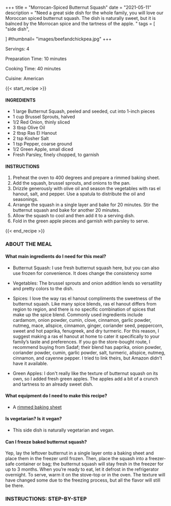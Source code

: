 +++
title = "Morrocan-Spiced Butternut Squash"
date = "2021-05-11"
description = "Need a great side dish for the whole family, you will love our Moroccan spiced butternut squash. The dish is naturally sweet, but it is balnced by the Morrocan spice and the tartness of the apple. "
tags = [
    "side dish",
 
]
#thumbnail= "images/beefandchickpea.jpg"
+++

Servings: 4 <!--more-->

Preparation Time: 10 minutes 

Cooking Time: 40 minutes 

Cuisine: American

{{< start_recipe >}}

#### INGREDIENTS 

* 1 large Butternut Squash, peeled and seeded, cut into 1-inch pieces
* 1 cup Brussel Sprouts, halved
* 1/2 Red Onion, thinly sliced 
* 3 tbsp Olive Oil 
* 2 tbsp Ras El Hanout 
* 2 tsp Kosher Salt 
* 1 tsp Pepper, coarse ground 
* 1/2 Green Apple, small diced  
* Fresh Parsley, finely chopped, to garnish 
  
#### INSTRUCTIONS

1. Preheat the oven to 400 degrees and prepare a rimmed baking sheet. 
2. Add the squash, brussel sprouts, and onions to the pan. 
3. Drizzle generously with olive oil and season the vegetables with ras el hanout, salt, and pepper. Use a spatula to distribute the oil and seasonings. 
4. Arrange the squash in a single layer and bake for 20 minutes. Stir the butternut squash and bake for another 20 minutes. 
5. Allow the squash to cool and then add it to a serving dish. 
6. Fold in the green apple pieces and garnish with parsley to serve.

{{< end_recipe >}}

### ABOUT THE MEAL

#### What main ingredients do I need for this meal?

* Butternut Squash: I use fresh butternut squash here, but you can also use frozen for convenience. It does change the consistency some  

* Vegetables: The brussel sprouts and onion addition lends so versatility and pretty colors to the dish. 

* Spices: I love the way ras el hanout compliments the sweetness of the butternut squash. Like many spice blends, ras el hanout differs from region to region, and there is no specific combination of spices that make up the spice blend. Commonly used ingredients include cardamom, onion powder, cumin, clove, cinnamon, garlic powder, nutmeg, mace, allspice, cinnamon, ginger, coriander seed, peppercorn, sweet and hot paprika, fenugreek, and dry turmeric. For this reason, I suggest making a ras el hanout at home to cater it specifically to your family’s taste and preferences. If you go the store-bought route, I recommend buying from Sadaf; their blend has paprika, onion powder, coriander powder, cumin, garlic powder, salt, turmeric, allspice, nutmeg, cinnamon, and cayenne pepper. I tried to link theirs, but Amazon didn't have it available. 

* Green Apples: I don't really like the texture of butternut squash on its own, so I added fresh green apples. The apples add a bit of a crunch and tartness to an already sweet dish. 

#### What equipment do I need to make this recipe?

* A [rimmed baking sheet](https://amzn.to/3uG5Mdg) 

#### Is vegetarian? Is it vegan?

* This side dish is naturally vegetarian and vegan. 

#### Can I freeze baked butternut squash?

Yep, lay the leftover butternut in a single layer onto a baking sheet and place them in the freezer until frozen. Then, place the squash into a freezer-safe container or bag; the butternut squash will stay fresh in the freezer for up to 3 months. When you’re ready to eat, let it defrost in the refrigerator overnight. To serve, warm it on the stove-top or in the oven. The texture will have changed some due to the freezing process, but all the flavor will still be there. 

### INSTRUCTIONS: STEP-BY-STEP 
